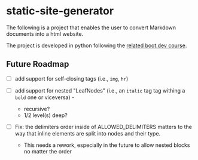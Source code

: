 # static-site-generator

The following is a project that enables the user to convert Markdown documents into a html website.

The project is developed in python following
the [related boot.dev course](https://www.boot.dev/courses/build-static-site-generator-python).

## Future Roadmap

- [ ] add support for self-closing tags (i.e., `img`, `hr`)

[//]: # (    <area> - Specifies clickable areas in image maps)

[//]: # (    <base> - Sets base URL for relative links)

[//]: # (    <br> - Creates a line break)

[//]: # (    <col> - Defines column properties in tables)

[//]: # (    <embed> - Embeds external content &#40;like plugins&#41;)

[//]: # (    <hr> - Creates a horizontal rule)

[//]: # (    <img> - Embeds images)

[//]: # (    <input> - Creates form input fields)

[//]: # (    <link> - Links external resources &#40;stylesheets, etc.&#41;)

[//]: # (    <meta> - Provides document metadata)

[//]: # (    <param> - Defines parameters for objects)

[//]: # (    <source> - Specifies media sources)

[//]: # (    <track> - Defines text tracks for media)

[//]: # (    <wbr> - Suggests potential line break points)

- [ ] add support for nested "LeafNodes" (i.e., an `italic` tag tag withing a `bold` one or viceversa) -
    - recursive?
    - 1/2 level(s) deep?

- [ ] Fix: the delimiters order inside of ALLOWED_DELIMITERS matters to the way that inline elements are split into nodes and their type.
    - This needs a rework, especially in the future to allow nested blocks no matter the order
